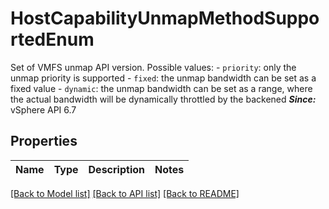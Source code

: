 # HostCapabilityUnmapMethodSupportedEnum

Set of VMFS unmap API version.  Possible values: - `priority`: only the unmap priority is supported - `fixed`: the unmap bandwidth can be set as a fixed value - `dynamic`: the unmap bandwidth can be set as a range, where the actual   bandwidth will be dynamically throttled by the backened    ***Since:*** vSphere API 6.7 

## Properties
Name | Type | Description | Notes
------------ | ------------- | ------------- | -------------

[[Back to Model list]](../README.md#documentation-for-models) [[Back to API list]](../README.md#documentation-for-api-endpoints) [[Back to README]](../README.md)


